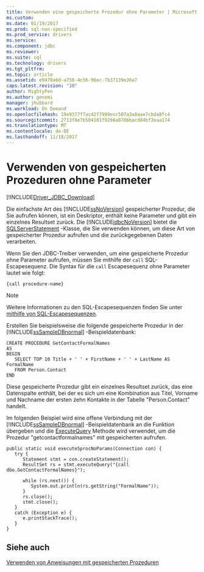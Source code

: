 ```yaml
---
title: Verwenden eine gespeicherte Prozedur ohne Parameter | Microsoft Docs
ms.custom: 
ms.date: 01/19/2017
ms.prod: sql-non-specified
ms.prod_service: drivers
ms.service: 
ms.component: jdbc
ms.reviewer: 
ms.suite: sql
ms.technology: drivers
ms.tgt_pltfrm: 
ms.topic: article
ms.assetid: e9470a6d-a758-4c56-96ec-7b37139e36a7
caps.latest.revision: "18"
author: MightyPen
ms.author: genemi
manager: jhubbard
ms.workload: On Demand
ms.openlocfilehash: 19e9377f7ac42f7999ecc507a3a8aae7cbda8fc4
ms.sourcegitcommit: 2713f8e7b504101f9298a0706bacd84bf2eaa174
ms.translationtype: MT
ms.contentlocale: de-DE
ms.lasthandoff: 11/18/2017
---
```

# <a name="using-a-stored-procedure-with-no-parameters"></a>Verwenden von gespeicherten Prozeduren ohne Parameter
[!INCLUDE[Driver_JDBC_Download](../../includes/driver_jdbc_download.md)]

  Die einfachste Art des [!INCLUDE[ssNoVersion](../../includes/ssnoversion_md.md)] gespeicherter Prozedur, die Sie aufrufen können, ist ein Deskriptor, enthält keine Parameter und gibt ein einzelnes Resultset zurück. Die [!INCLUDE[jdbcNoVersion](../../includes/jdbcnoversion_md.md)] bietet die [SQLServerStatement](../../connect/jdbc/reference/sqlserverstatement-class.md) -Klasse, die Sie verwenden können, um diese Art von gespeicherter Prozedur aufrufen und die zurückgegebenen Daten verarbeiten.  
  
 Wenn Sie den JDBC-Treiber verwenden, um eine gespeicherte Prozedur ohne Parameter aufrufen, müssen Sie mithilfe der `call` SQL-Escapesequenz. Die Syntax für die `call` Escapesequenz ohne Parameter lautet wie folgt:  
  
 `{call procedure-name}`  
  
> [!NOTE]  
>  Weitere Informationen zu den SQL-Escapesequenzen finden Sie unter [mithilfe von SQL-Escapesequenzen](../../connect/jdbc/using-sql-escape-sequences.md).  
  
 Erstellen Sie beispielsweise die folgende gespeicherte Prozedur in der [!INCLUDE[ssSampleDBnormal](../../includes/sssampledbnormal_md.md)] -Beispieldatenbank:  
  
```  
CREATE PROCEDURE GetContactFormalNames   
AS  
BEGIN  
   SELECT TOP 10 Title + ' ' + FirstName + ' ' + LastName AS FormalName   
   FROM Person.Contact  
END  
```  
  
 Diese gespeicherte Prozedur gibt ein einzelnes Resultset zurück, das eine Datenspalte enthält, bei der es sich um eine Kombination aus Titel, Vorname und Nachname der ersten zehn Kontakte in der Tabelle "Person.Contact" handelt.  
  
 Im folgenden Beispiel wird eine offene Verbindung mit der [!INCLUDE[ssSampleDBnormal](../../includes/sssampledbnormal_md.md)] -Beispieldatenbank an die Funktion übergeben und die [ExecuteQuery](../../connect/jdbc/reference/executequery-method-sqlserverstatement.md) Methode wird verwendet, um die Prozedur "getcontactformalnames" mit gespeicherten aufrufen.  
  
```  
public static void executeSprocNoParams(Connection con) {  
   try {  
      Statement stmt = con.createStatement();  
      ResultSet rs = stmt.executeQuery("{call dbo.GetContactFormalNames}");  
  
      while (rs.next()) {  
         System.out.println(rs.getString("FormalName"));  
      }  
      rs.close();  
      stmt.close();  
   }  
   catch (Exception e) {  
      e.printStackTrace();  
   }  
}  
```  
  
## <a name="see-also"></a>Siehe auch  
 [Verwenden von Anweisungen mit gespeicherten Prozeduren](../../connect/jdbc/using-statements-with-stored-procedures.md)  
  
  
